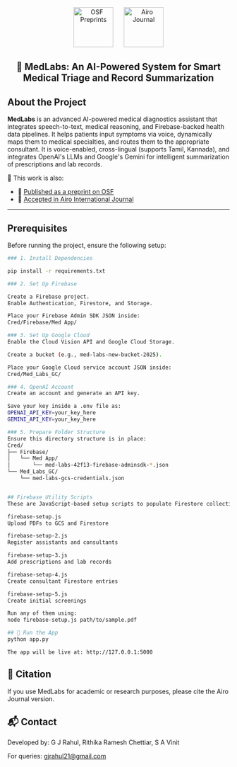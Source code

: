 <div align="center">
  <img src="https://osf.io/static/img/osf-sharing.png" alt="OSF Preprints" height="90" style="margin-right: 20px;">
  <img src="https://th.bing.com/th/id/R.47e8daaa41ec963d5cbfd458f37045d1?rik=kkJARg5sDo9zew&riu=http%3a%2f%2fairo.co.in%2fimages%2flogo.png&ehk=bR%2fdGNcUnfVIZUKhfrdJyv2b9ribA4RSeDSehAtGE%2fM%3d&risl=&pid=ImgRaw&r=0" alt="Airo Journal" height="90">
</div>

<h2 align="center">🧬 MedLabs: An AI-Powered System for Smart Medical Triage and Record Summarization</h2>

## About the Project

**MedLabs** is an advanced AI-powered medical diagnostics assistant that integrates speech-to-text, medical reasoning, and Firebase-backed health data pipelines. It helps patients input symptoms via voice, dynamically maps them to medical specialties, and routes them to the appropriate consultant. It is voice-enabled, cross-lingual (supports Tamil, Kannada), and integrates OpenAI's LLMs and Google's Gemini for intelligent summarization of prescriptions and lab records.

🔬 This work is also:
- 📌 [Published as a preprint on OSF](https://osf.io/preprints/osf/t7sbp_v1)
- 📜 [Accepted in Airo International Journal](https://www.airo.co.in/view-publication/2440)

---

## Prerequisites

Before running the project, ensure the following setup:

```bash
### 1. Install Dependencies

pip install -r requirements.txt

### 2. Set Up Firebase

Create a Firebase project.
Enable Authentication, Firestore, and Storage.

Place your Firebase Admin SDK JSON inside:
Cred/Firebase/Med App/

### 3. Set Up Google Cloud
Enable the Cloud Vision API and Google Cloud Storage.

Create a bucket (e.g., med-labs-new-bucket-2025).

Place your Google Cloud service account JSON inside:
Cred/Med_Labs_GC/

### 4. OpenAI Account
Create an account and generate an API key.

Save your key inside a .env file as:
OPENAI_API_KEY=your_key_here
GEMINI_API_KEY=your_key_here

### 5. Prepare Folder Structure
Ensure this directory structure is in place:
Cred/
├── Firebase/
│   └── Med App/
│       └── med-labs-42f13-firebase-adminsdk-*.json
└── Med_Labs_GC/
    └── med-labs-gcs-credentials.json


## Firebase Utility Scripts
These are JavaScript-based setup scripts to populate Firestore collections:

firebase-setup.js
Upload PDFs to GCS and Firestore

firebase-setup-2.js
Register assistants and consultants

firebase-setup-3.js
Add prescriptions and lab records

firebase-setup-4.js
Create consultant Firestore entries

firebase-setup-5.js
Create initial screenings

Run any of them using:
node firebase-setup.js path/to/sample.pdf

## 🚀 Run the App
python app.py

The app will be live at: http://127.0.0.1:5000
```
## 📜 Citation
If you use MedLabs for academic or research purposes, please cite the Airo Journal version.

## 📬 Contact
Developed by: G J Rahul, Rithika Ramesh Chettiar, S A Vinit

For queries: gjrahul21@gmail.com
